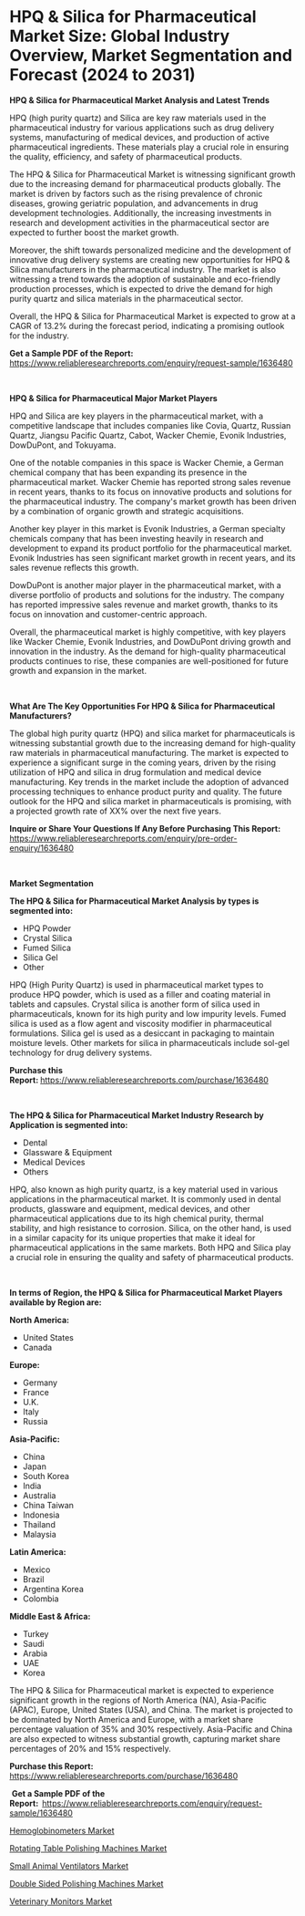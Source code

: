 <p><h1>HPQ & Silica for Pharmaceutical Market Size: Global Industry Overview, Market Segmentation and Forecast (2024 to 2031)</h1></p><p><strong>HPQ & Silica for Pharmaceutical Market Analysis and Latest Trends</strong></p>
<p><p>HPQ (high purity quartz) and Silica are key raw materials used in the pharmaceutical industry for various applications such as drug delivery systems, manufacturing of medical devices, and production of active pharmaceutical ingredients. These materials play a crucial role in ensuring the quality, efficiency, and safety of pharmaceutical products.</p><p>The HPQ & Silica for Pharmaceutical Market is witnessing significant growth due to the increasing demand for pharmaceutical products globally. The market is driven by factors such as the rising prevalence of chronic diseases, growing geriatric population, and advancements in drug development technologies. Additionally, the increasing investments in research and development activities in the pharmaceutical sector are expected to further boost the market growth.</p><p>Moreover, the shift towards personalized medicine and the development of innovative drug delivery systems are creating new opportunities for HPQ & Silica manufacturers in the pharmaceutical industry. The market is also witnessing a trend towards the adoption of sustainable and eco-friendly production processes, which is expected to drive the demand for high purity quartz and silica materials in the pharmaceutical sector.</p><p>Overall, the HPQ & Silica for Pharmaceutical Market is expected to grow at a CAGR of 13.2% during the forecast period, indicating a promising outlook for the industry.</p></p>
<p><strong>Get a Sample PDF of the Report:&nbsp;</strong> <a href="https://www.reliableresearchreports.com/enquiry/request-sample/1636480">https://www.reliableresearchreports.com/enquiry/request-sample/1636480</a></p>
<p>&nbsp;</p>
<p><strong>HPQ & Silica for Pharmaceutical Major Market Players</strong></p>
<p><p>HPQ and Silica are key players in the pharmaceutical market, with a competitive landscape that includes companies like Covia, Quartz, Russian Quartz, Jiangsu Pacific Quartz, Cabot, Wacker Chemie, Evonik Industries, DowDuPont, and Tokuyama.</p><p>One of the notable companies in this space is Wacker Chemie, a German chemical company that has been expanding its presence in the pharmaceutical market. Wacker Chemie has reported strong sales revenue in recent years, thanks to its focus on innovative products and solutions for the pharmaceutical industry. The company's market growth has been driven by a combination of organic growth and strategic acquisitions.</p><p>Another key player in this market is Evonik Industries, a German specialty chemicals company that has been investing heavily in research and development to expand its product portfolio for the pharmaceutical market. Evonik Industries has seen significant market growth in recent years, and its sales revenue reflects this growth.</p><p>DowDuPont is another major player in the pharmaceutical market, with a diverse portfolio of products and solutions for the industry. The company has reported impressive sales revenue and market growth, thanks to its focus on innovation and customer-centric approach.</p><p>Overall, the pharmaceutical market is highly competitive, with key players like Wacker Chemie, Evonik Industries, and DowDuPont driving growth and innovation in the industry. As the demand for high-quality pharmaceutical products continues to rise, these companies are well-positioned for future growth and expansion in the market.</p></p>
<p>&nbsp;</p>
<p><strong>What Are The Key Opportunities For HPQ & Silica for Pharmaceutical Manufacturers?</strong></p>
<p><p>The global high purity quartz (HPQ) and silica market for pharmaceuticals is witnessing substantial growth due to the increasing demand for high-quality raw materials in pharmaceutical manufacturing. The market is expected to experience a significant surge in the coming years, driven by the rising utilization of HPQ and silica in drug formulation and medical device manufacturing. Key trends in the market include the adoption of advanced processing techniques to enhance product purity and quality. The future outlook for the HPQ and silica market in pharmaceuticals is promising, with a projected growth rate of XX% over the next five years.</p></p>
<p><strong>Inquire or Share Your Questions If Any Before Purchasing This Report:</strong> <a href="https://www.reliableresearchreports.com/enquiry/pre-order-enquiry/1636480">https://www.reliableresearchreports.com/enquiry/pre-order-enquiry/1636480</a></p>
<p>&nbsp;</p>
<p><strong>Market Segmentation</strong></p>
<p><strong>The HPQ & Silica for Pharmaceutical Market Analysis by types is segmented into:</strong></p>
<p><ul><li>HPQ Powder</li><li>Crystal Silica</li><li>Fumed Silica</li><li>Silica Gel</li><li>Other</li></ul></p>
<p><p>HPQ (High Purity Quartz) is used in pharmaceutical market types to produce HPQ powder, which is used as a filler and coating material in tablets and capsules. Crystal silica is another form of silica used in pharmaceuticals, known for its high purity and low impurity levels. Fumed silica is used as a flow agent and viscosity modifier in pharmaceutical formulations. Silica gel is used as a desiccant in packaging to maintain moisture levels. Other markets for silica in pharmaceuticals include sol-gel technology for drug delivery systems.</p></p>
<p><strong>Purchase this Report:&nbsp;</strong><a href="https://www.reliableresearchreports.com/purchase/1636480">https://www.reliableresearchreports.com/purchase/1636480</a></p>
<p>&nbsp;</p>
<p><strong>The HPQ & Silica for Pharmaceutical Market Industry Research by Application is segmented into:</strong></p>
<p><ul><li>Dental</li><li>Glassware & Equipment</li><li>Medical Devices</li><li>Others</li></ul></p>
<p><p>HPQ, also known as high purity quartz, is a key material used in various applications in the pharmaceutical market. It is commonly used in dental products, glassware and equipment, medical devices, and other pharmaceutical applications due to its high chemical purity, thermal stability, and high resistance to corrosion. Silica, on the other hand, is used in a similar capacity for its unique properties that make it ideal for pharmaceutical applications in the same markets. Both HPQ and Silica play a crucial role in ensuring the quality and safety of pharmaceutical products.</p></p>
<p>&nbsp;</p>
<p><strong>In terms of Region, the HPQ & Silica for Pharmaceutical Market Players available by Region are:</strong></p>
<p>
    <p> <strong> North America: </strong>
        <ul>
            <li>United States</li>
            <li>Canada</li>
        </ul>
        </p> 
    <p> <strong> Europe: </strong>
        <ul>
            <li>Germany</li>
            <li>France</li>
            <li>U.K.</li>
            <li>Italy</li>
            <li>Russia</li>
        </ul>
        </p> 
    <p> <strong> Asia-Pacific: </strong>
        <ul>
            <li>China</li>
            <li>Japan</li>
            <li>South Korea</li>
            <li>India</li>
            <li>Australia</li>
            <li>China Taiwan</li>
            <li>Indonesia</li>
            <li>Thailand</li>
            <li>Malaysia</li>
        </ul>
        </p> 
    <p> <strong> Latin America: </strong>
        <ul>
            <li>Mexico</li>
            <li>Brazil</li>
            <li>Argentina Korea</li>
            <li>Colombia</li>
        </ul>
        </p> 
    <p> <strong> Middle East & Africa: </strong>
        <ul>
            <li>Turkey</li>
            <li>Saudi</li>
            <li>Arabia</li>
            <li>UAE</li>
            <li>Korea</li>
        </ul>
    </p>
    </p>
<p><p>The HPQ & Silica for Pharmaceutical market is expected to experience significant growth in the regions of North America (NA), Asia-Pacific (APAC), Europe, United States (USA), and China. The market is projected to be dominated by North America and Europe, with a market share percentage valuation of 35% and 30% respectively. Asia-Pacific and China are also expected to witness substantial growth, capturing market share percentages of 20% and 15% respectively.</p></p>
<p><strong>Purchase this Report: </strong><a href="https://www.reliableresearchreports.com/purchase/1636480">https://www.reliableresearchreports.com/purchase/1636480</a></p>
<p>&nbsp;<strong>Get a Sample PDF of the Report:&nbsp;&nbsp;</strong><a href="https://www.reliableresearchreports.com/enquiry/request-sample/1636480">https://www.reliableresearchreports.com/enquiry/request-sample/1636480</a></p>
<p><strong></strong></p>
<p><p><a href="https://medium.com/p/a6126e0cf219/edit">Hemoglobinometers Market</a></p><p><a href="https://github.com/Krish2023na/Market-Research-Report-List-3/blob/main/rotating-table-polishing-machines-market.md">Rotating Table Polishing Machines Market</a></p><p><a href="https://medium.com/p/b63a9eb91184/edit">Small Animal Ventilators Market</a></p><p><a href="https://github.com/bmorecock/Market-Research-Report-List-1/blob/main/double-sided-polishing-machines-market.md">Double Sided Polishing Machines Market</a></p><p><a href="https://medium.com/p/172878aedd31/edit">Veterinary Monitors Market</a></p></p>